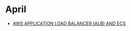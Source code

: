 # April

* [AWS APPLICATION LOAD BALANCER (ALB) AND ECS](https://www.bogotobogo.com/DevOps/AWS/aws-ELB-ALB-Application-Load-Balancer-ECS.php)